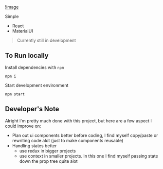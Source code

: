 [!image](./assets/st01.png)


Simple 

- React
- MaterialUI

> Currently still in development

## To Run locally

Install dependencies with `npm`
```
npm i
```

Start development environment
```
npm start
```

## Developer's Note

Alright I'm pretty much done with this project, 
but here are a few aspect I could improve on:

- Plan out ui components better before coding, I find myself copy/paste or rewriting code alot (just to make components reusable)
- Handling states better
  - use redux in bigger projects
  - use context in smaller projects. In this one I find myself passing state down the prop tree quite alot